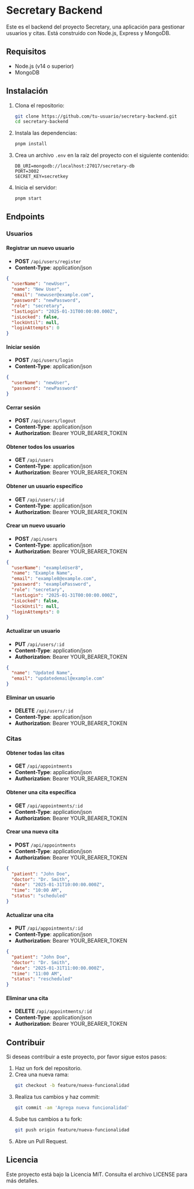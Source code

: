 # Secretary Backend

Este es el backend del proyecto Secretary, una aplicación para gestionar usuarios y citas. Está construido con Node.js, Express y MongoDB.

## Requisitos

- Node.js (v14 o superior)
- MongoDB

## Instalación

1. Clona el repositorio:
   ```sh
   git clone https://github.com/tu-usuario/secretary-backend.git
   cd secretary-backend
   ```

2. Instala las dependencias:
   ```sh
   pnpm install
   ```

3. Crea un archivo `.env` en la raíz del proyecto con el siguiente contenido:
   ```
   DB_URI=mongodb://localhost:27017/secretary-db
   PORT=3002
   SECRET_KEY=secretkey
   ```

4. Inicia el servidor:
   ```sh
   pnpm start
   ```

## Endpoints

### Usuarios

#### Registrar un nuevo usuario
- **POST** `/api/users/register`
- **Content-Type**: application/json
```json
{
  "userName": "newUser",
  "name": "New User",
  "email": "newuser@example.com",
  "password": "newPassword",
  "role": "secretary",
  "lastLogin": "2025-01-31T00:00:00.000Z",
  "isLocked": false,
  "lockUntil": null,
  "loginAttempts": 0
}
```

#### Iniciar sesión
- **POST** `/api/users/login`
- **Content-Type**: application/json
```json
{
  "userName": "newUser",
  "password": "newPassword"
}
```

#### Cerrar sesión
- **POST** `/api/users/logout`
- **Content-Type**: application/json
- **Authorization**: Bearer YOUR_BEARER_TOKEN

#### Obtener todos los usuarios
- **GET** `/api/users`
- **Content-Type**: application/json
- **Authorization**: Bearer YOUR_BEARER_TOKEN

#### Obtener un usuario específico
- **GET** `/api/users/:id`
- **Content-Type**: application/json
- **Authorization**: Bearer YOUR_BEARER_TOKEN

#### Crear un nuevo usuario
- **POST** `/api/users`
- **Content-Type**: application/json
- **Authorization**: Bearer YOUR_BEARER_TOKEN
```json
{
  "userName": "exampleUser8",
  "name": "Example Name",
  "email": "example8@example.com",
  "password": "examplePassword",
  "role": "secretary",
  "lastLogin": "2025-01-31T00:00:00.000Z",
  "isLocked": false,
  "lockUntil": null,
  "loginAttempts": 0
}
```

#### Actualizar un usuario
- **PUT** `/api/users/:id`
- **Content-Type**: application/json
- **Authorization**: Bearer YOUR_BEARER_TOKEN
```json
{
  "name": "Updated Name",
  "email": "updatedemail@example.com"
}
```

#### Eliminar un usuario
- **DELETE** `/api/users/:id`
- **Content-Type**: application/json
- **Authorization**: Bearer YOUR_BEARER_TOKEN

### Citas

#### Obtener todas las citas
- **GET** `/api/appointments`
- **Content-Type**: application/json
- **Authorization**: Bearer YOUR_BEARER_TOKEN

#### Obtener una cita específica
- **GET** `/api/appointments/:id`
- **Content-Type**: application/json
- **Authorization**: Bearer YOUR_BEARER_TOKEN

#### Crear una nueva cita
- **POST** `/api/appointments`
- **Content-Type**: application/json
- **Authorization**: Bearer YOUR_BEARER_TOKEN
```json
{
  "patient": "John Doe",
  "doctor": "Dr. Smith",
  "date": "2025-01-31T10:00:00.000Z",
  "time": "10:00 AM",
  "status": "scheduled"
}
```

#### Actualizar una cita
- **PUT** `/api/appointments/:id`
- **Content-Type**: application/json
- **Authorization**: Bearer YOUR_BEARER_TOKEN
```json
{
  "patient": "John Doe",
  "doctor": "Dr. Smith",
  "date": "2025-01-31T11:00:00.000Z",
  "time": "11:00 AM",
  "status": "rescheduled"
}
```

#### Eliminar una cita
- **DELETE** `/api/appointments/:id`
- **Content-Type**: application/json
- **Authorization**: Bearer YOUR_BEARER_TOKEN

## Contribuir

Si deseas contribuir a este proyecto, por favor sigue estos pasos:

1. Haz un fork del repositorio.
2. Crea una nueva rama:
   ```sh
   git checkout -b feature/nueva-funcionalidad
   ```
3. Realiza tus cambios y haz commit:
   ```sh
   git commit -am 'Agrega nueva funcionalidad'
   ```
4. Sube tus cambios a tu fork:
   ```sh
   git push origin feature/nueva-funcionalidad
   ```
5. Abre un Pull Request.

## Licencia

Este proyecto está bajo la Licencia MIT. Consulta el archivo LICENSE para más detalles.
